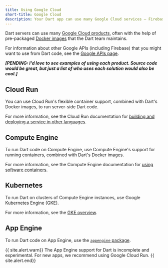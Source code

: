 ```yaml
---
title: Using Google Cloud
short-title: Google Cloud
description: Your Dart app can use many Google Cloud services — Firebase, Google Cloud Platform, and more.
---
```


Dart servers can use many
[Google Cloud products](https://cloud.google.com/products),
often with the help of pre-packaged [Docker images][]
that the Dart team maintains.

For information about other Google APIs (including Firebase)
that you might want to use from Dart code,
see the [Google APIs page](/guides/services).

***[PENDING: I'd love to see examples of using each product.
Source code would be great, but just a list of who uses each
solution would also be cool.]***

## Cloud Run

You can use Cloud Run's flexible container support,
combined with Dart's Docker images,
to run server-side Dart code.

For more information, see the Cloud Run documentation for
[building and deploying a service in other languages][cr].

## Compute Engine

To run Dart code on Compute Engine,
use Compute Engine's support for running containers,
combined with Dart's Docker images.

For more information, see the Compute Engine documentation for
[using software containers][ce].

## Kubernetes

To run Dart on clusters of Compute Engine instances,
use Google Kubernetes Engine (GKE).

For more information, see the [GKE overview][].

## App Engine

To run Dart code on App Engine, use
the [`appengine` package][].

{{ site.alert.warn}}
  The App Engine support for Dart is incomplete and experimental.
  For new apps, we recommend using Google Cloud Run.
{{ site.alert.end}}


[`appengine` package]: {{site.pub-pkg}}/appengine
[ce]: https://cloud.google.com/compute/docs/containers
[cr]: https://cloud.google.com/run/docs/quickstarts/build-and-deploy/other
[Docker images]: https://hub.docker.com/r/google/dart
[GKE overview]: https://cloud.google.com/kubernetes-engine/docs/concepts/kubernetes-engine-overview
